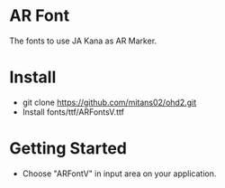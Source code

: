 # AR Font
The fonts to use JA Kana as AR Marker.

# Install
* git clone https://github.com/mitans02/ohd2.git
* Install fonts/ttf/ARFontsV.ttf

# Getting Started
* Choose "ARFontV" in input area on your application.
